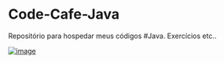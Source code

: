 # Code-Cafe-Java
Repositório para hospedar meus códigos #Java. Exercícios etc..

[![image](https://github.com/user-attachments/assets/b33b4f52-1bee-419b-afe5-5056b1af8651)](https://s.duckademy.com/uploads/589b9274af046.gif)
